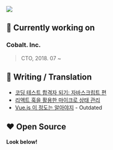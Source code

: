 <p align="left">
  <img src="https://komarev.com/ghpvc/?username=kciter" />
<!--  <a href="https://ko-fi.com/kciter">
    <img src="https://badgen.net/badge/icon/Buy a coffee?icon=kofi&label&color=29ABE0&labelColor=29ABE0" />
  </a>-->
<!--   <a href="https://www.facebook.com/sunhyoup.lee">
    <img src="https://badgen.net/badge/icon/Facebook?icon=https://upload.wikimedia.org/wikipedia/commons/5/51/Facebook_f_logo_%282019%29.svg&label&color=1877F2&labelColor=1877F2" />
  </a>
  <a href="mailto:kciter@naver.com">
    <img src="https://badgen.net/badge/icon/Email?icon=naver&label&color=2DB400&labelColor=2DB400" />
  </a> -->
</p>
<!--
[![kciter's github stats](https://github-readme-stats.vercel.app/api?username=kciter&show_icons=true&theme=cobalt&include_all_commits=true)](https://github.com/anuraghazra/github-readme-stats)
-->

## 💼 Currently working on
### Cobalt. Inc.
> CTO, 2018. 07 ~

## 📘 Writing / Translation
* [코딩 테스트 합격자 되기: 자바스크립트 편](https://product.kyobobook.co.kr/detail/S000213641007)
* [리액트 훅을 활용한 마이크로 상태 관리](https://product.kyobobook.co.kr/detail/S000212233308)
* [Vue.js 이 정도는 알아야지](http://www.yes24.com/24/goods/56894866) - Outdated

<!--
## 📺 Presentation
* [My presentations](https://present.do/members/60be5fd27733e8053f982ffa)

 * [Deep dive into Vue.js](https://present.do/shows/61346fa35b179c0da74651d3)
* [오픈소스를 여행하는 히치하이커를 위한 안내서](https://present.do/shows/61346fa35b179c0da7465129)
* [Vue.js 길라잡이](https://www.youtube.com/watch?v=EOo844GSSDY)
* [Metal 기반 특별한 UI/UX 제공하기](https://present.do/shows/61346fa35b179c0da746536a)
* [Vue.js와 Reactive Programming](https://present.do/shows/61346fa35b179c0da7465636)
* [Reactive Programming With Swift](https://present.do/shows/61346fa45b179c0da74657fe)
* [Tour of Vue.js](https://present.do/shows/61346fa35b179c0da74653b0)
* [Functional Reactive Programming With Swift](https://present.do/shows/61346fa35b179c0da746549e)
* [C++ 코드 품질 관리 비법](https://present.do/shows/61346fa45b179c0da74658c9) -->

## ❤️ Open Source
#### Look below!
